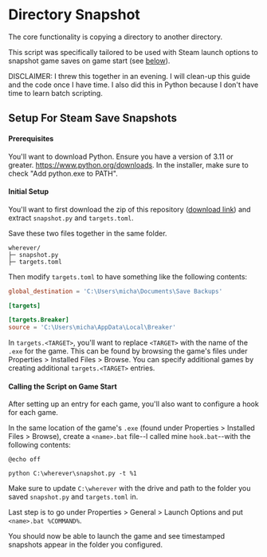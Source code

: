 # Directory Snapshot
The core functionality is copying a directory to another directory.

This script was specifically tailored to be used with Steam launch options to snapshot game saves on game start (see [below](#setup-for-steam-save-snapshots)).

DISCLAIMER: I threw this together in an evening. I will clean-up this guide and the code once I have time. I also did this in Python because I don't have time to learn batch scripting.

## Setup For Steam Save Snapshots

#### Prerequisites
You'll want to download Python. Ensure you have a version of 3.11 or greater. https://www.python.org/downloads. In the installer, make sure to check "Add python.exe to PATH".


#### Initial Setup
You'll want to first download the zip of this repository ([download link](https://github.com/quasikyo/directory-snapshot/archive/refs/heads/main.zip)) and extract `snapshot.py` and `targets.toml`.

Save these two files together in the same folder.

```
wherever/
├─ snapshot.py
├─ targets.toml

```

Then modify `targets.toml` to have something like the following contents:

```toml
global_destination = 'C:\Users\micha\Documents\Save Backups'

[targets]

[targets.Breaker]
source = 'C:\Users\micha\AppData\Local\Breaker'

```

In `targets.<TARGET>`, you'll want to replace `<TARGET>` with the name of the `.exe` for the game. This can be found by browsing the game's files under Properties > Installed Files > Browse. You can specify additional games by creating additional `targets.<TARGET>` entries.

#### Calling the Script on Game Start
After setting up an entry for each game, you'll also want to configure a hook for each game.

In the same location of the game's `.exe` (found under Properties > Installed Files > Browse), create a `<name>.bat` file--I called mine `hook.bat`--with the following contents:

```batch
@echo off

python C:\wherever\snapshot.py -t %1
```

Make sure to update `C:\wherever` with the drive and path to the folder you saved `snapshot.py` and `targets.toml` in.

Last step is to go under Properties > General > Launch Options and put `<name>.bat %COMMAND%`.

You should now be able to launch the game and see timestamped snapshots appear in the folder you configured.
